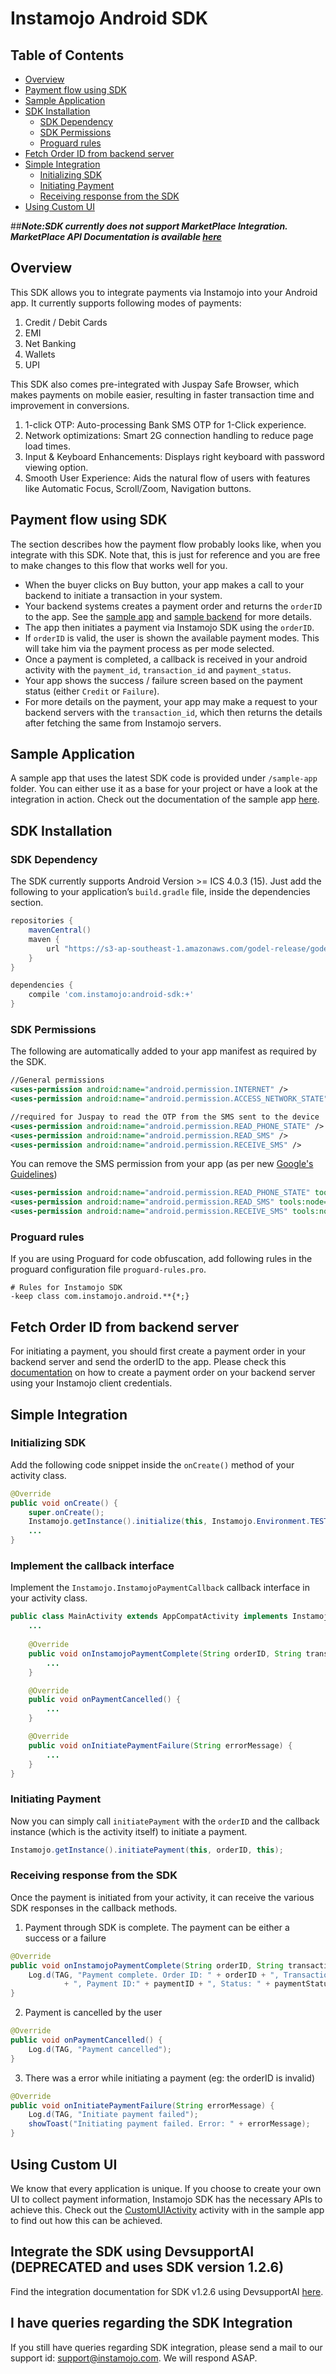 # Instamojo Android SDK 

## Table of Contents

   * [Overview](#overview)
   * [Payment flow using SDK](#payment-flow-using-sdk)
   * [Sample Application](#sample-application)
   * [SDK Installation](#sdk-installation)
     * [SDK Dependency](#sdk-dependency)
     * [SDK Permissions](#sdk-permissions)
     * [Proguard rules](#proguard-rules)
   * [Fetch Order ID from backend server](#fetch-order-id-from-backend-server)
   * [Simple Integration](#simple-integration)
     * [Initializing SDK](#initializing-sdk)
     * [Initiating Payment](#initiating-payment)
     * [Receiving response from the SDK](#receiving-response-from-the-sdk)
   * [Using Custom UI](#using-custom-ui)
    
##***Note:SDK currently does not support MarketPlace Integration. MarketPlace API Documentation is available [here](https://docs.instamojo.com/v2/docs)***

## Overview
This SDK allows you to integrate payments via Instamojo into your Android app. It currently supports following modes of payments:

1. Credit / Debit Cards
2. EMI
3. Net Banking
4. Wallets
5. UPI

This SDK also comes pre-integrated with Juspay Safe Browser, which makes payments on mobile easier, resulting in faster transaction time and improvement in conversions.

1. 1-click OTP: Auto-processing Bank SMS OTP for 1-Click experience.
2. Network optimizations: Smart 2G connection handling to reduce page load times.
3. Input & Keyboard Enhancements: Displays right keyboard with password viewing option.
4. Smooth User Experience: Aids the natural flow of users with features like Automatic Focus, Scroll/Zoom, Navigation buttons.

## Payment flow using SDK
The section describes how the payment flow probably looks like, when you integrate with this SDK. Note that, this is just for reference and you are free to make changes to this flow that works well for you.

- When the buyer clicks on Buy button, your app makes a call to your backend to initiate a transaction in your system.
- Your backend systems creates a payment order and returns the `orderID` to the app. See the [sample app](https://github.com/Instamojo/instamojo-android-sdk/tree/readme_update/sample-app) and [sample backend](https://github.com/Instamojo/sample-sdk-server) for more details.
- The app then initiates a payment via Instamojo SDK using the `orderID`.
- If `orderID` is valid, the user is shown the available payment modes. This will take him via the payment process as per mode selected.
- Once a payment is completed, a callback is received in your android activity with the `payment_id`, `transaction_id` and `payment_status`.
- Your app shows the success / failure screen based on the payment status (either `Credit` or `Failure`).
- For more details on the payment, your app may make a request to your backend servers with the `transaction_id`, which then returns the details after fetching the same from Instamojo servers.


## Sample Application 
A sample app that uses the latest SDK code is provided under `/sample-app` folder. You can either use it as a base for your project or have a look at the integration in action.
Check out the documentation of the sample app [here](https://github.com/Instamojo/instamojo-android-sdk/tree/master/sample-app/Readme.md).

## SDK Installation
### SDK Dependency
The SDK currently supports Android Version >= ICS 4.0.3 (15). Just add the following to your application’s `build.gradle` file, inside the dependencies section.
```groovy
repositories {
    mavenCentral()
    maven {
        url "https://s3-ap-southeast-1.amazonaws.com/godel-release/godel/"
    }
}

dependencies {
    compile 'com.instamojo:android-sdk:+'
}

```

### SDK Permissions
The following are automatically added to your app manifest as required by the SDK.
```xml
//General permissions 
<uses-permission android:name="android.permission.INTERNET" />
<uses-permission android:name="android.permission.ACCESS_NETWORK_STATE" />

//required for Juspay to read the OTP from the SMS sent to the device
<uses-permission android:name="android.permission.READ_PHONE_STATE" />
<uses-permission android:name="android.permission.READ_SMS" />
<uses-permission android:name="android.permission.RECEIVE_SMS" />
```

You can remove the SMS permission from your app (as per new [Google's Guidelines](https://support.google.com/googleplay/android-developer/answer/9047303))
```xml
<uses-permission android:name="android.permission.READ_PHONE_STATE" tools:node="remove" />
<uses-permission android:name="android.permission.READ_SMS" tools:node="remove" />
<uses-permission android:name="android.permission.RECEIVE_SMS" tools:node="remove" />
```

### Proguard rules
If you are using Proguard for code obfuscation, add following rules in the proguard configuration file `proguard-rules.pro`.
```
# Rules for Instamojo SDK
-keep class com.instamojo.android.**{*;}
```

## Fetch Order ID from backend server
For initiating a payment, you should first create a payment order in your backend server and send the orderID to the app.
Please check this [documentation](https://github.com/Instamojo/sample-sdk-server/blob/master/Readme.md) 
on how to create a payment order on your backend server using your Instamojo client credentials.


## Simple Integration
### Initializing SDK
Add the following code snippet inside the `onCreate()` method of your activity class.
```java
@Override
public void onCreate() {
    super.onCreate();
    Instamojo.getInstance().initialize(this, Instamojo.Environment.TEST);
    ...
}
```

### Implement the callback interface
Implement the `Instamojo.InstamojoPaymentCallback` callback interface in your activity class.
```java
public class MainActivity extends AppCompatActivity implements Instamojo.InstamojoPaymentCallback {
    ...
    
    @Override
    public void onInstamojoPaymentComplete(String orderID, String transactionID, String paymentID, String paymentStatus) {
        ...
    }

    @Override
    public void onPaymentCancelled() {
        ...
    }

    @Override
    public void onInitiatePaymentFailure(String errorMessage) {
        ...
    }
}

```
### Initiating Payment
Now you can simply call `initiatePayment` with the `orderID` and the callback instance (which is the activity itself) to initiate a payment.
```java
Instamojo.getInstance().initiatePayment(this, orderID, this);
```

### Receiving response from the SDK
Once the payment is initiated from your activity, it can receive the various SDK responses in the callback methods.

1. Payment through SDK is complete. The payment can be either a success or a failure
```java
@Override
public void onInstamojoPaymentComplete(String orderID, String transactionID, String paymentID, String paymentStatus) {
    Log.d(TAG, "Payment complete. Order ID: " + orderID + ", Transaction ID: " + transactionID
            + ", Payment ID:" + paymentID + ", Status: " + paymentStatus);
}
```

2. Payment is cancelled by the user
```java
@Override
public void onPaymentCancelled() {
    Log.d(TAG, "Payment cancelled");
}
```

3. There was a error while initiating a payment (eg: the orderID is invalid)
```java
@Override
public void onInitiatePaymentFailure(String errorMessage) {
    Log.d(TAG, "Initiate payment failed");
    showToast("Initiating payment failed. Error: " + errorMessage);
}
```

## Using Custom UI
We know that every application is unique. If you choose to create your own UI to collect payment information, Instamojo SDK has the necessary APIs to achieve this.
Check out the [CustomUIActivity](https://github.com/Instamojo/instamojo-android-sdk/blob/master/sample-app/src/main/java/com/instamojo/androidsdksample/CustomUIActivity.java) activity with in the sample app to find out how this can be achieved.

## Integrate the SDK using DevsupportAI (DEPRECATED and uses SDK version 1.2.6)
Find the integration documentation for SDK v1.2.6 using DevsupportAI [here](https://docs.instamojo.com/v1.1/page/devsupport-ai-android-integration).

## I have queries regarding the SDK Integration
If you still have queries regarding SDK integration, please send a mail to our support id: [support@instamojo.com](mailto:support@instamojo.com). We will respond ASAP.
